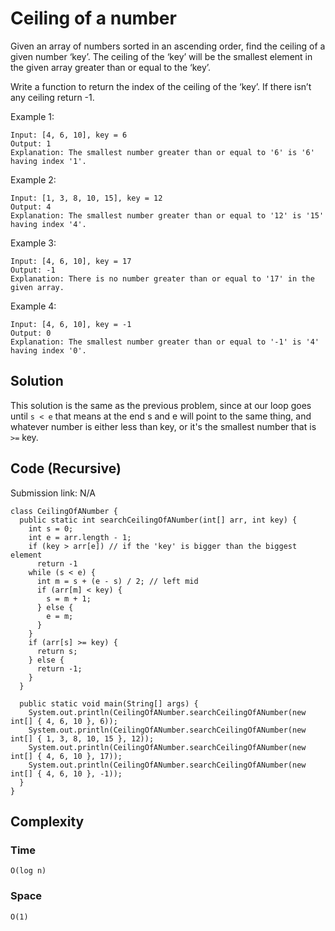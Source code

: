 # Ceiling of a number
Given an array of numbers sorted in an ascending order, find the ceiling of a given number ‘key’. The ceiling of the ‘key’ will be the smallest element in the given array greater than or equal to the ‘key’.

Write a function to return the index of the ceiling of the ‘key’. If there isn’t any ceiling return -1.

Example 1:
```
Input: [4, 6, 10], key = 6
Output: 1
Explanation: The smallest number greater than or equal to '6' is '6' having index '1'.
```
Example 2:
```
Input: [1, 3, 8, 10, 15], key = 12
Output: 4
Explanation: The smallest number greater than or equal to '12' is '15' having index '4'.
```
Example 3:
```
Input: [4, 6, 10], key = 17
Output: -1
Explanation: There is no number greater than or equal to '17' in the given array.
```
Example 4:
```
Input: [4, 6, 10], key = -1
Output: 0
Explanation: The smallest number greater than or equal to '-1' is '4' having index '0'.
```
## Solution
This solution is the same as the previous problem, since at our loop goes until `s < e` that means at the end s and e will point to the same thing, and whatever number is either less than key, or it's the smallest number that is `>=` key.
## Code (Recursive)
Submission link: N/A
```
class CeilingOfANumber {
  public static int searchCeilingOfANumber(int[] arr, int key) {
    int s = 0;
    int e = arr.length - 1;
    if (key > arr[e]) // if the 'key' is bigger than the biggest element
      return -1
    while (s < e) {
      int m = s + (e - s) / 2; // left mid
      if (arr[m] < key) {
        s = m + 1;
      } else {
        e = m;
      }
    }
    if (arr[s] >= key) {
      return s;
    } else {
      return -1;
    }
  }

  public static void main(String[] args) {
    System.out.println(CeilingOfANumber.searchCeilingOfANumber(new int[] { 4, 6, 10 }, 6));
    System.out.println(CeilingOfANumber.searchCeilingOfANumber(new int[] { 1, 3, 8, 10, 15 }, 12));
    System.out.println(CeilingOfANumber.searchCeilingOfANumber(new int[] { 4, 6, 10 }, 17));
    System.out.println(CeilingOfANumber.searchCeilingOfANumber(new int[] { 4, 6, 10 }, -1));
  }
}
```
## Complexity
### Time
`O(log n)`
### Space
`O(1)`
